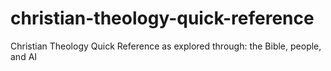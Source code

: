 # christian-theology-quick-reference
Christian Theology Quick Reference as explored through: the Bible, people, and AI

